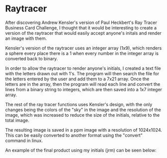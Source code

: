 # Raytracer

After discovering Andrew Kensler's version of Paul Heckbert's Ray Tracer Business Card Challenge, I thought that it would be interesting
to create a version of the raytracer that would easily accept anyone's initals and render an image with them.  

Kensler's version of the raytracer uses an integer array (1x9), which renders a sphere every place there is a 1 when every number
in the integer array is converted back to binary.

In order to allow the raytracer to render anyone's initials, I created a text file with the letters drawn out with 1's.  The program
will then search the file for the letters entered by the user and add them to a 7x21 array.  Once the letters are in the array, then
the program will read each line and convert the lines from a binary string to integers, which are then saved into a 1x7 integer array.

The rest of the ray tracer functions uses Kensler's design, with the only changes being the colors of the "sky" in the image
and the resolution of the image, which was increased to reduce the size of the initials, relative to the total image.

The resulting image is saved in a ppm image with a resolution of 1024x1024.  This can be easily converted to another format using the
"convert" command in linux.

An example of the final product using my initials (jrm) can be seen below: 

